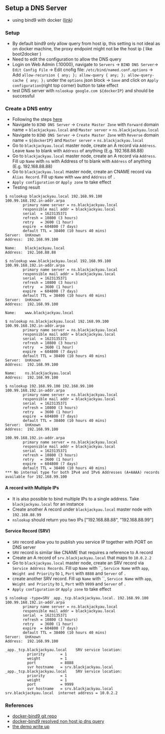 ## Setup a DNS Server
- using bind9 with docker ([link](https://github.com/sameersbn/docker-bind))

### Setup
- By default bind9 only allow query from host ip, this setting is not ideal as on docker machine, the proxy endpoint might not be the host ip ( like boot2docker )
- Need to edit the configuration to allow the DNS query
- Login on Web Admin (:10000), navigate to `Servers` -> `BIND DNS Server`-> `Edit Config File` -> Edit cnofig file: `/etc/bind/named.conf.options` -> Add `allow-recursion { any; }; allow-query { any; }; allow-query-cache { any; };` under the `options` json block
-> `Save` and click on `Apply configuration`(right top corner) button to take effect
- test DNS server with `nslookup google.com ${dockerIP}` and should be successful

### Create a DNS entry
- Following the steps [here](http://www.damagehead.com/blog/2015/04/28/deploying-a-dns-server-using-docker/)
- Navigate to `BIND DNS Server` -> `Create Master Zone` with `Forward` domain name = `blackjackyau.local` and `Master server` = `ns.blackjackyau.local`
- Navigate to `BIND DNS Server` -> `Create Master Zone` with `Reverse` domain name = `${dockerIP}` and `Master server` = `ns.blackjackyau.local`
- Go to `blackjackyau.local` master node, create an A record via `Address`. Leave `Name` to blank with `Address` of anything (E.g. 192.168.88.88)
- Go to `blackjackyau.local` master node, create an A record via `Address`. Fill up `Name` with `ns` with Address of to blank with `Address` of anything (E.g. 192.168.88.88)
- Go to `blackjackyau.local` master node, create an CNAME record via `Alias Record`. Fill up `Name` with `www` and `Address` of `.`
- `Apply configuration` or `Apply zone` to take effect
- Testing result
```
$ nslookup blackjackyau.local 192.168.99.100
100.99.168.192.in-addr.arpa
        primary name server = ns.blackjackyau.local
        responsible mail addr = blackjackyau.local
        serial  = 1623135371
        refresh = 10800 (3 hours)
        retry   = 3600 (1 hour)
        expire  = 604800 (7 days)
        default TTL = 38400 (10 hours 40 mins)
Server:  UnKnown
Address:  192.168.99.100

Name:    blackjackyau.local
Address:  192.168.88.88

$ nslookup www.blackjackyau.local 192.168.99.100
100.99.168.192.in-addr.arpa
        primary name server = ns.blackjackyau.local
        responsible mail addr = blackjackyau.local
        serial  = 1623135371
        refresh = 10800 (3 hours)
        retry   = 3600 (1 hour)
        expire  = 604800 (7 days)
        default TTL = 38400 (10 hours 40 mins)
Server:  UnKnown
Address:  192.168.99.100

Name:    www.blackjackyau.local

$ nslookup ns.blackjackyau.local 192.168.99.100
100.99.168.192.in-addr.arpa
        primary name server = ns.blackjackyau.local
        responsible mail addr = blackjackyau.local
        serial  = 1623135371
        refresh = 10800 (3 hours)
        retry   = 3600 (1 hour)
        expire  = 604800 (7 days)
        default TTL = 38400 (10 hours 40 mins)
Server:  UnKnown
Address:  192.168.99.100

Name:    ns.blackjackyau.local
Address:  192.168.99.100

$ nslookup 192.168.99.100 192.168.99.100
100.99.168.192.in-addr.arpa
        primary name server = ns.blackjackyau.local
        responsible mail addr = blackjackyau.local
        serial  = 1623135371
        refresh = 10800 (3 hours)
        retry   = 3600 (1 hour)
        expire  = 604800 (7 days)
        default TTL = 38400 (10 hours 40 mins)
Server:  UnKnown
Address:  192.168.99.100

100.99.168.192.in-addr.arpa
        primary name server = ns.blackjackyau.local
        responsible mail addr = blackjackyau.local
        serial  = 1623135371
        refresh = 10800 (3 hours)
        retry   = 3600 (1 hour)
        expire  = 604800 (7 days)
        default TTL = 38400 (10 hours 40 mins)
*** No internal type for both IPv4 and IPv6 Addresses (A+AAAA) records available for 192.168.99.100

```

#### A record with Multiple IPs
- It is also possible to bind multiple IPs to a single address. Take `blackjackyau.local` for an instance
- Create another A record under `blackjackyau.local` master node with `192.168.88.99`
- `nslookup` should return you two IPs ["192.168.88.88", "192.168.88.99"]

#### Service Record (SRV)
- `SRV` record allow you to publish you service IP together with PORT on DNS server
- `SRV` record is similar like CNAME that requires a reference to A record
- Create an A record of `srv.blackjackyau.local` that maps to `10.0.2.2`
- Go to `blackjackyau.local` master node, create an SRV record via `Service Address Records`. Fill up `Name` with ``, `Service Name` with `app`, `Weight and Priority` to `1`, `Port` with `8888` and `Server` of `.`
- create another SRV record. Fill up `Name` with ``, `Service Name` with `app`, `Weight and Priority` to `1`, `Port` with `9999` and `Server` of `.`
- `Apply configuration` or `Apply zone` to take effect

```
$ nslookup -type=SRV _app._tcp.blackjackyau.local. 192.168.99.100
100.99.168.192.in-addr.arpa
        primary name server = ns.blackjackyau.local
        responsible mail addr = blackjackyau.local
        serial  = 1623135371
        refresh = 10800 (3 hours)
        retry   = 3600 (1 hour)
        expire  = 604800 (7 days)
        default TTL = 38400 (10 hours 40 mins)
Server:  UnKnown
Address:  192.168.99.100

_app._tcp.blackjackyau.local    SRV service location:
          priority       = 1
          weight         = 1
          port           = 8888
          svr hostname   = srv.blackjackyau.local
_app._tcp.blackjackyau.local    SRV service location:
          priority       = 1
          weight         = 1
          port           = 9999
          svr hostname   = srv.blackjackyau.local
srv.blackjackyau.local  internet address = 10.0.2.2
```

### References
- [docker-bind9 git repo](https://github.com/sameersbn/docker-bind)
- [docker-bind9 resolved non host ip dns query](https://github.com/sameersbn/docker-bind/issues/3)
- [the demo write up](http://www.damagehead.com/blog/2015/04/28/deploying-a-dns-server-using-docker/)